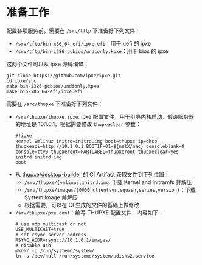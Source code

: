 # 准备工作

配置各项服务前，需要在 `/src/tftp` 下准备好下列文件：

- `/srv/tftp/bin-x86_64-efi/ipxe.efi`：用于 uefi 的 ipxe
- `/srv/tftp/bin-i386-pcbios/undionly.kpxe`：用于 bios 的 ipxe

这两个文件可以从 ipxe 源码编译：

```shell
git clone https://github.com/ipxe/ipxe.git
cd ipxe/src
make bin-i386-pcbios/undionly.kpxe
make bin-x86_64-efi/ipxe.efi
```

需要在 `/src/thupxe` 下准备好下列文件：

- `/srv/thupxe/thupxe.ipxe`: ipxe 配置文件，用于引导内核启动，假设服务器的地址是 10.1.0.1，根据需要修改 `thupxeclear` 参数：
    ```ipxe
    #!ipxe
    kernel vmlinuz initrd=initrd.img boot=thupxe ip=dhcp thupxeapi=http://10.1.0.1 BOOTIF=01-${netX/mac} consoleblank=0 console=tty0 thupxeroot=PARTLABEL=thupxeroot thupxeclear=yes
    initrd initrd.img
    boot
    ```
- 从 [thupxe/desktop-builder](https://github.com/thupxe/desktop-builder/) 的 CI Artifact 获取文件到下列位置：
    - `/srv/thupxe/{vmlinuz,initrd.img`: 下载 Kernel and Initramfs 并解压
    - `/srv/thupxe/images/{0000_clientsys.squash,series,version}`：下载 System Image 并解压
    - 根据需要，可以在 CI 生成的文件的基础上做修改
- `/srv/thupxe/pxe.conf`：编写 THUPXE 配置文件，内容如下：
    ```
    # use udp multicast or not
    USE_MULTICAST=true
    # set rsync server address
    RSYNC_ADDR=rsync://10.1.0.1/images/
    # disable usb
    mkdir -p /run/systemd/system/
    ln -s /dev/null /run/systemd/system/udisks2.service
    ```